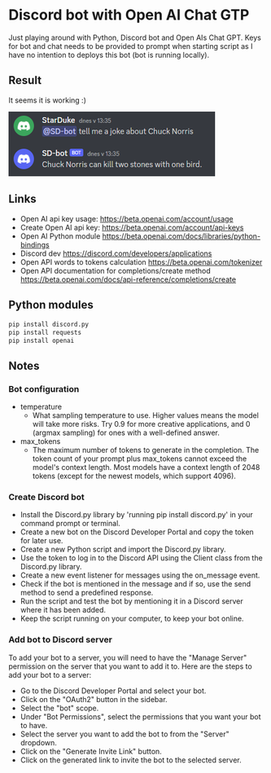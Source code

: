 # Discord bot with Open AI Chat GTP
Just playing around with Python, Discord bot and Open AIs Chat GPT. Keys for bot and chat needs to be provided to prompt when starting script as I have no intention to deploys this bot (bot is running locally).

## Result
It seems it is working :)

![](Assets/20230113133834.png)  

## Links
- Open AI api key usage: https://beta.openai.com/account/usage
- Create Open AI api key: https://beta.openai.com/account/api-keys
- Open AI Python module https://beta.openai.com/docs/libraries/python-bindings
- Discord dev https://discord.com/developers/applications
- Open API words to tokens calculation https://beta.openai.com/tokenizer
- Open API documentation for completions/create method https://beta.openai.com/docs/api-reference/completions/create
## Python modules
```
pip install discord.py
pip install requests
pip install openai
```
## Notes
### Bot configuration
- temperature
  - What sampling temperature to use. Higher values means the model will take more risks. Try 0.9 for more creative applications, and 0 (argmax sampling) for ones with a well-defined answer.
- max_tokens
  - The maximum number of tokens to generate in the completion. The token count of your prompt plus max_tokens cannot exceed the model's context length. Most models have a context length of 2048 tokens (except for the newest models, which support 4096).
### Create Discord bot
- Install the Discord.py library by 'running pip install discord.py' in your command prompt or terminal.
- Create a new bot on the Discord Developer Portal and copy the token for later use.
- Create a new Python script and import the Discord.py library.
- Use the token to log in to the Discord API using the Client class from the Discord.py library.
- Create a new event listener for messages using the on_message event.
- Check if the bot is mentioned in the message and if so, use the send method to send a predefined response.
- Run the script and test the bot by mentioning it in a Discord server where it has been added.
- Keep the script running on your computer, to keep your bot online.

### Add bot to Discord server
To add your bot to a server, you will need to have the "Manage Server" permission on the server that you want to add it to.
Here are the steps to add your bot to a server:
- Go to the Discord Developer Portal and select your bot.
- Click on the "OAuth2" button in the sidebar.
- Select the "bot" scope.
- Under "Bot Permissions", select the permissions that you want your bot to have.
- Select the server you want to add the bot to from the "Server" dropdown.
- Click on the "Generate Invite Link" button.
- Click on the generated link to invite the bot to the selected server.

